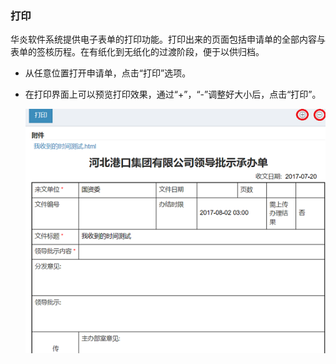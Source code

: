 ### 打印
华炎软件系统提供电子表单的打印功能。打印出来的页面包括申请单的全部内容与表单的签核历程。在有纸化到无纸化的过渡阶段，便于以供归档。
- 从任意位置打开申请单，点击“打印”选项。
- 在打印界面上可以预览打印效果，通过“+”，“-”调整好大小后，点击“打印”。

    ![打印](images/打印.png)

